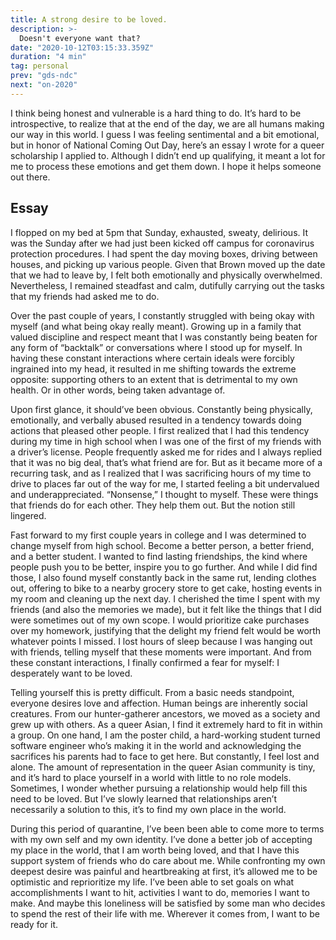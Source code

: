 ```yaml
---
title: A strong desire to be loved.
description: >-
  Doesn't everyone want that?
date: "2020-10-12T03:15:33.359Z"
duration: "4 min"
tag: personal
prev: "gds-ndc"
next: "on-2020"
---
```


I think being honest and vulnerable is a hard thing to do. It’s hard to be introspective, to realize that at the end of the day, we are all humans making our way in this world. I guess I was feeling sentimental and a bit emotional, but in honor of National Coming Out Day, here’s an essay I wrote for a queer scholarship I applied to. Although I didn’t end up qualifying, it meant a lot for me to process these emotions and get them down. I hope it helps someone out there.

## Essay

I flopped on my bed at 5pm that Sunday, exhausted, sweaty, delirious. It was the Sunday after we had just been kicked off campus for coronavirus protection procedures. I had spent the day moving boxes, driving between houses, and picking up various people. Given that Brown moved up the date that we had to leave by, I felt both emotionally and physically overwhelmed. Nevertheless, I remained steadfast and calm, dutifully carrying out the tasks that my friends had asked me to do.

Over the past couple of years, I constantly struggled with being okay with myself (and what being okay really meant). Growing up in a family that valued discipline and respect meant that I was constantly being beaten for any form of “backtalk” or conversations where I stood up for myself. In having these constant interactions where certain ideals were forcibly ingrained into my head, it resulted in me shifting towards the extreme opposite: supporting others to an extent that is detrimental to my own health. Or in other words, being taken advantage of.

Upon first glance, it should’ve been obvious. Constantly being physically, emotionally, and verbally abused resulted in a tendency towards doing actions that pleased other people. I first realized that I had this tendency during my time in high school when I was one of the first of my friends with a driver’s license. People frequently asked me for rides and I always replied that it was no big deal, that’s what friend are for. But as it became more of a recurring task, and as I realized that I was sacrificing hours of my time to drive to places far out of the way for me, I started feeling a bit undervalued and underappreciated. “Nonsense,” I thought to myself. These were things that friends do for each other. They help them out. But the notion still lingered.

Fast forward to my first couple years in college and I was determined to change myself from high school. Become a better person, a better friend, and a better student. I wanted to find lasting friendships, the kind where people push you to be better, inspire you to go further. And while I did find those, I also found myself constantly back in the same rut, lending clothes out, offering to bike to a nearby grocery store to get cake, hosting events in my room and cleaning up the next day. I cherished the time I spent with my friends (and also the memories we made), but it felt like the things that I did were sometimes out of my own scope. I would prioritize cake purchases over my homework, justifying that the delight my friend felt would be worth whatever points I missed. I lost hours of sleep because I was hanging out with friends, telling myself that these moments were important. And from these constant interactions, I finally confirmed a fear for myself: I desperately want to be loved.

Telling yourself this is pretty difficult. From a basic needs standpoint, everyone desires love and affection. Human beings are inherently social creatures. From our hunter-gatherer ancestors, we moved as a society and grew up with others. As a queer Asian, I find it extremely hard to fit in within a group. On one hand, I am the poster child, a hard-working student turned software engineer who’s making it in the world and acknowledging the sacrifices his parents had to face to get here. But constantly, I feel lost and alone. The amount of representation in the queer Asian community is tiny, and it’s hard to place yourself in a world with little to no role models. Sometimes, I wonder whether pursuing a relationship would help fill this need to be loved. But I’ve slowly learned that relationships aren’t necessarily a solution to this, it’s to find my own place in the world.

During this period of quarantine, I’ve been been able to come more to terms with my own self and my own identity. I’ve done a better job of accepting my place in the world, that I am worth being loved, and that I have this support system of friends who do care about me. While confronting my own deepest desire was painful and heartbreaking at first, it’s allowed me to be optimistic and reprioritize my life. I’ve been able to set goals on what accomplishments I want to hit, activities I want to do, memories I want to make. And maybe this loneliness will be satisfied by some man who decides to spend the rest of their life with me. Wherever it comes from, I want to be ready for it.
